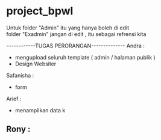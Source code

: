 # project_bpwl
Untuk folder "Admin" itu yang hanya boleh di edit<br>
folder "Exadmin" jangan di edit , itu sebagai refrensi kita

------------TUGAS PERORANGAN--------------
Andra :
  - mengupload seluruh template ( admin / halaman publik )
  - Design Websiter

Safanisha :
  - form

Arief :
  - menampilkan data k

Rony :
  - 
  
